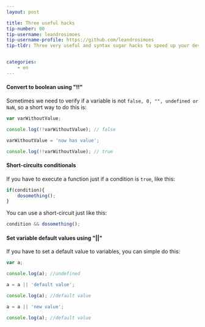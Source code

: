 ```yaml
---
layout: post

title: Three useful hacks
tip-number: 00
tip-username: leandrosimoes 
tip-username-profile: https://github.com/leandrosimoes
tip-tldr: Three very useful and syntax sugar hacks to speed up your development.


categories:
    - en
---
```


#### Convert to boolean using "!!"

Sometimes we need to verify if a variable is not `false, 0, "", undefined or NaN`, so a short way to do this is:

```javascript
var varWithoutValue;

console.log(!!varWithoutValue); // false

varWithoutValue = 'now has value';

console.log(!!varWithoutValue); // true
```

#### Short-circuits conditionals

If you have to execute a function just if a condition is `true`, like this:

```javascript
if(condition){
    dosomething();
}
```

You can use a short-circuit just like this:
```javascript
condition && dosomething();
```

#### Set variable default values using "||"

If you have to set a default value to variables, you can simple do this:

```javascript
var a;

console.log(a); //undefined

a = a || 'default value';

console.log(a); //default value

a = a || 'new value';

console.log(a); //default value
```
